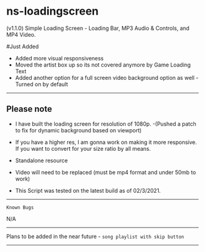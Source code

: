 # ns-loadingscreen
(v1.1.0) Simple Loading Screen - Loading Bar, MP3 Audio &amp; Controls, and MP4 Video.

#Just Added
- Added more visual responsiveness
- Moved the artist box up so its not covered anymore by Game Loading Text
- Added another option for a full screen video background option as well - Turned on by default

-----------------------------------------------------------------------------------------------------------------

## Please note

- I have built the loading screen for resolution of 1080p. -(Pushed a patch to fix for dynamic background based on viewport)

- If you have a higher res, I am gonna work on making it more responsive. If you want to convert for your size ratio by all means.

- Standalone resource

- Video will need to be replaced (must be mp4 format and under 50mb to work) 

- This Script was tested on the latest build as of 02/3/2021.

-----------------------------------------------------------------------------------------------------------------

`Known Bugs`

N/A

-----------------------------------------------------------------------------------------------------------------

Plans to be added in the near future - 
`song playlist with skip button`

-----------------------------------------------------------------------------------------------------------------
